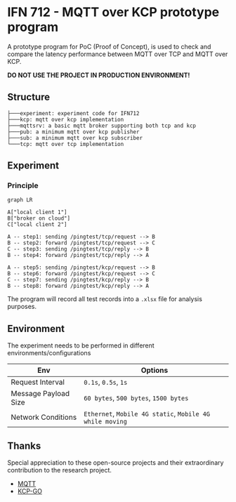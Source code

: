 # IFN 712 - MQTT over KCP prototype program

A prototype program for PoC (Proof of Concept), is used to check and compare the latency performance between MQTT over
TCP and MQTT over KCP.

**DO NOT USE THE PROJECT IN PRODUCTION ENVIRONMENT!**

## Structure
```
├───experiment: experiment code for IFN712 
├───kcp: mqtt over kcp implementation
├───mqttsrv: a basic mqtt broker supporting both tcp and kcp
├───pub: a minimum mqtt over kcp publisher
├───sub: a minimum mqtt over kcp subscriber 
└───tcp: mqtt over tcp implementation
```

## Experiment
### Principle
```mermaid
graph LR

A["local client 1"]
B["broker on cloud"]
C["local client 2"]

A -- step1: sending /pingtest/tcp/request --> B
B -- step2: forward /pingtest/tcp/request --> C
C -- step3: sending /pingtest/tcp/reply --> B
B -- step4: forward /pingtest/tcp/reply --> A

A -- step5: sending /pingtest/kcp/request --> B
B -- step6: forward /pingtest/kcp/request --> C
C -- step7: sending /pingtest/kcp/reply --> B
B -- step8: forward /pingtest/kcp/reply --> A
```

The program will record all test records into a `.xlsx` file for analysis purposes.

## Environment
The experiment needs to be performed in different environments/configurations

| Env                  | Options                                                  |
|----------------------|----------------------------------------------------------|
| Request Interval     | `0.1s`, `0.5s`, `1s`                                     |
| Message Payload Size | `60 bytes`, `500 bytes`, `1500 bytes`                    |
| Network Conditions   | `Ethernet`, `Mobile 4G static`, `Mobile 4G while moving` |


## Thanks
Special appreciation to these open-source projects and their extraordinary contribution to the research project.

- [MQTT](https://github.com/jeffallen/mqtt)
- [KCP-GO](https://github.com/xtaci/kcp-go)
